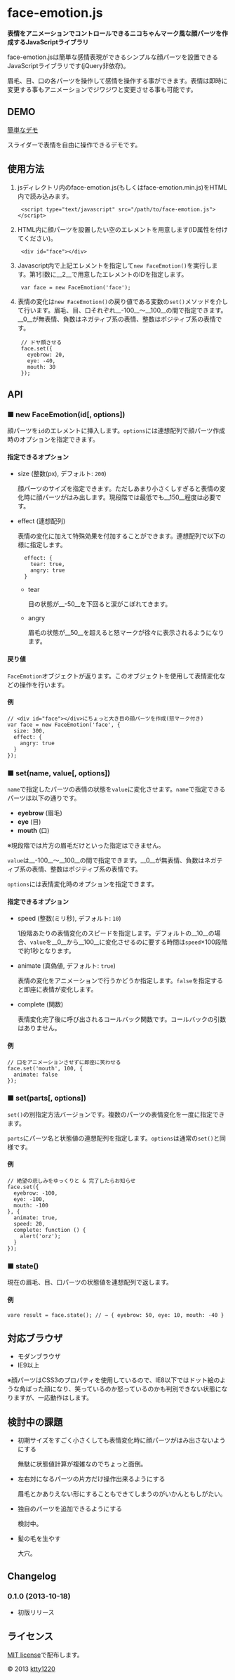 # face-emotion.js

__表情をアニメーションでコントロールできるニコちゃんマーク風な顔パーツを作成するJavaScriptライブラリ__

face-emotion.jsは簡単な感情表現ができるシンプルな顔パーツを設置できるJavaScriptライブラリです(jQuery非依存)。

眉毛、目、口の各パーツを操作して感情を操作する事ができます。表情は即時に変更する事もアニメーションでジワジワと変更させる事も可能です。

## DEMO

[簡単なデモ](http://ktty1220.github.io/face-emotion.js/demo.html)

スライダーで表情を自由に操作できるデモです。

## 使用方法

1. jsディレクトリ内のface-emotion.js(もしくはface-emotion.min.js)をHTML内で読み込みます。

        <script type="text/javascript" src="/path/to/face-emotion.js"></script>

2. HTML内に顔パーツを設置したい空のエレメントを用意します(ID属性を付けてください)。

        <div id="face"></div>

3. Javascript内で上記エレメントを指定して`new FaceEmotion()`を実行します。第1引数に__2__で用意したエレメントのIDを指定します。

        var face = new FaceEmotion('face');

4. 表情の変化は`new FaceEmotion()`の戻り値である変数の`set()`メソッドを介して行います。眉毛、目、口それぞれ__-100__～__100__の間で指定できます。__0__が無表情、負数はネガティブ系の表情、整数はポジティブ系の表情です。

        // ドヤ顔させる
        face.set({
          eyebrow: 20,
          eye: -40,
          mouth: 30
        });

## API

### ■ new FaceEmotion(id[, options])

顔パーツを`id`のエレメントに挿入します。`options`には連想配列で顔パーツ作成時のオプションを指定できます。

#### 指定できるオプション

* size (整数(px), デフォルト: `200`)

    顔パーツのサイズを指定できます。ただしあまり小さくしすぎると表情の変化時に顔パーツがはみ出します。現段階では最低でも__150__程度は必要です。

* effect (連想配列)

    表情の変化に加えて特殊効果を付加することができます。連想配列で以下の様に指定します。

        effect: {
          tear: true,
          angry: true
        }

    * tear

        目の状態が__-50__を下回ると涙がこぼれてきます。

    * angry

        眉毛の状態が__50__を超えると怒マークが徐々に表示されるようになります。

#### 戻り値

`FaceEmotion`オブジェクトが返ります。このオブジェクトを使用して表情変化などの操作を行います。

#### 例

    // <div id="face"></div>にちょっと大き目の顔パーツを作成(怒マーク付き)
    var face = new FaceEmotion('face', {
      size: 300,
      effect: {
        angry: true
      }
    });

### ■ set(name, value[, options])

`name`で指定したパーツの表情の状態を`value`に変化させます。`name`で指定できるパーツは以下の通りです。

* __eyebrow__ (眉毛)
* __eye__ (目)
* __mouth__ (口)

※現段階では片方の眉毛だけといった指定はできません。

`value`は__-100__～__100__の間で指定できます。__0__が無表情、負数はネガティブ系の表情、整数はポジティブ系の表情です。

`options`には表情変化時のオプションを指定できます。 

#### 指定できるオプション

* speed (整数(ミリ秒), デフォルト: `10`)

    1段階あたりの表情変化のスピードを指定します。デフォルトの__10__の場合、`value`を__0__から__100__に変化させるのに要する時間は`speed`×100段階で約1秒となります。

* animate (真偽値, デフォルト: `true`) 

    表情の変化をアニメーションで行うかどうか指定します。`false`を指定すると即座に表情が変化します。

* complete (関数)

    表情変化完了後に呼び出されるコールバック関数です。コールバックの引数はありません。

#### 例

    // 口をアニメーションさせずに即座に笑わせる
    face.set('mouth', 100, {
      animate: false
    });

### ■ set(parts[, options])

`set()`の別指定方法バージョンです。複数のパーツの表情変化を一度に指定できます。

`parts`にパーツ名と状態値の連想配列を指定します。`options`は通常の`set()`と同様です。

#### 例

    // 絶望の悲しみをゆっくりと & 完了したらお知らせ
    face.set({
      eyebrow: -100,
      eye: -100,
      mouth: -100
    }, {
      animate: true,
      speed: 20,
      complete: function () {
        alert('orz');
      }
    });

### ■ state()

現在の眉毛、目、口パーツの状態値を連想配列で返します。

#### 例

    vare result = face.state(); // → { eyebrow: 50, eye: 10, mouth: -40 }

## 対応ブラウザ

* モダンブラウザ
* IE9以上

※顔パーツはCSS3のプロパティを使用しているので、IE8以下ではドット絵のような角ばった顔になり、笑っているのか怒っているのかも判別できない状態になりますが、一応動作はします。

## 検討中の課題

* 初期サイズをすごく小さくしても表情変化時に顔パーツがはみ出さないようにする

    無駄に状態値計算が複雑なのでちょっと面倒。

* 左右対になるパーツの片方だけ操作出来るようにする

    眉毛とかありえない形にすることもできてしまうのがいかんともしがたい。

* 独自のパーツを追加できるようにする

    検討中。

* 髪の毛を生やす

    大穴。

## Changelog

### 0.1.0 (2013-10-18)

* 初版リリース

## ライセンス

[MIT license](http://www.opensource.org/licenses/mit-license)で配布します。

&copy; 2013 [ktty1220](mailto:ktty1220@gmail.com)
